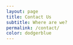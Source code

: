```yaml
---
layout: page
title: Contact Us
subtitle: Where are we?
permalink: /contact/
color: dodgerblue
---
```

